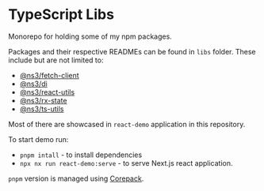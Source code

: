 # TypeScript Libs

Monorepo for holding some of my npm packages.

Packages and their respective READMEs can be found in `libs` folder.
These include but are not limited to:

* [@ns3/fetch-client](libs/fetch-client)
* [@ns3/di](libs/di)
* [@ns3/react-utils](libs/react-utils)
* [@ns3/rx-state](libs/rx-state)
* [@ns3/ts-utils](libs/ts-utils)

Most of there are showcased in `react-demo` application in this repository.

To start demo run:

* `pnpm intall` - to install dependencies
* `npx nx run react-demo:serve` - to serve Next.js react application.

`pnpm` version is managed using [Corepack](https://pnpm.io/installation#using-corepack).
